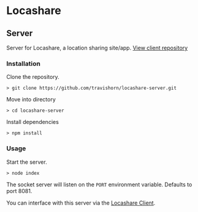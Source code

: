 # Locashare

## Server

Server for Locashare, a location sharing site/app. [View client repository](https://github.com/travishorn/locashare-client)

### Installation

Clone the repository.

```
> git clone https://github.com/travishorn/locashare-server.git
```

Move into directory

```
> cd locashare-server
```

Install dependencies

```
> npm install
```

### Usage

Start the server.

```
> node index
```

The socket server will listen on the `PORT` environment variable. Defaults to port 8081.

You can interface with this server via the [Locashare Client](https://github.com/travishorn/locashare-client).
